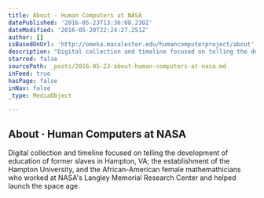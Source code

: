 ```yaml
---
title: About · Human Computers at NASA
datePublished: '2016-05-23T13:36:08.230Z'
dateModified: '2016-05-20T22:24:27.251Z'
author: []
isBasedOnUrl: 'http://omeka.macalester.edu/humancomputerproject/about'
description: "Digital collection and timeline focused on telling the development of education of former slaves in Hampton, VA; the establishment of the Hampton University, and the African-American female mathemathicians who worked at NASA's Langley Memorial Research Center and helped launch the space age."
starred: false
sourcePath: _posts/2016-05-23-about-human-computers-at-nasa.md
inFeed: true
hasPage: false
inNav: false
_type: MediaObject

---
```

<article style=""><h1>About · Human Computers at NASA</h1><p>Digital collection and timeline focused on telling the development of education of former slaves in Hampton, VA; the establishment of the Hampton University, and the African-American female mathemathicians who worked at NASA's Langley Memorial Research Center and helped launch the space age.</p></article>
